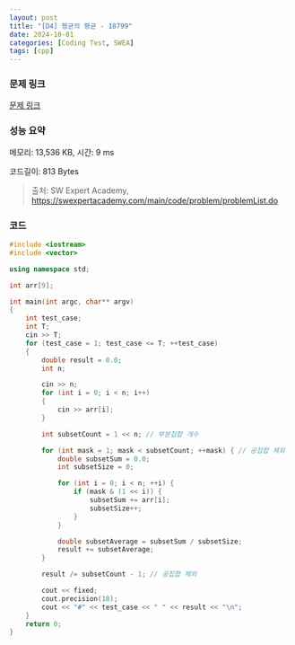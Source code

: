 ```yaml
---
layout: post
title: "[D4] 평균의 평균 - 18799"
date: 2024-10-01
categories: [Coding Test, SWEA]
tags: [cpp]
---
```


### 문제 링크

[문제 링크](https://swexpertacademy.com/main/code/problem/problemDetail.do?contestProbId=AYqmDqj6Uu8DFAQI)

### 성능 요약

메모리: 13,536 KB, 시간: 9 ms

코드길이: 813 Bytes

> 출처: SW Expert Academy, https://swexpertacademy.com/main/code/problem/problemList.do

### 코드

```C++
#include <iostream>
#include <vector>

using namespace std;

int arr[9];

int main(int argc, char** argv)
{
	int test_case;
	int T;
	cin >> T;
	for (test_case = 1; test_case <= T; ++test_case)
	{
		double result = 0.0;
		int n;

		cin >> n;
		for (int i = 0; i < n; i++)
		{
			cin >> arr[i];
		}

		int subsetCount = 1 << n; // 부분집합 개수

		for (int mask = 1; mask < subsetCount; ++mask) { // 공집합 제외
			double subsetSum = 0.0;
			int subsetSize = 0;

			for (int i = 0; i < n; ++i) {
				if (mask & (1 << i)) {
					subsetSum += arr[i];
					subsetSize++;
				}
			}

			double subsetAverage = subsetSum / subsetSize;
			result += subsetAverage;
		}

		result /= subsetCount - 1; // 공집합 제외

		cout << fixed;
		cout.precision(18);
		cout << "#" << test_case << " " << result << "\n";
	}
	return 0;
}
```
